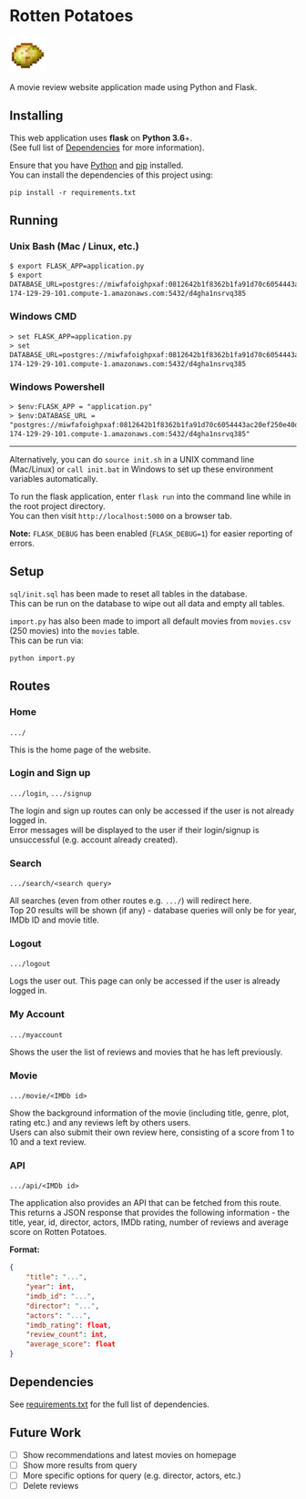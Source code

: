 # Rotten Potatoes

![image](static/assets/icon64.png)

A movie review website application made using Python and Flask.

## Installing

This web application uses **flask** on **Python 3.6**+.  
(See full list of [Dependencies](#Dependencies) for more information).

Ensure that you have [Python](https://www.python.org/downloads/) and [pip](https://pip.pypa.io/en/stable/installing/) installed.  
You can install the dependencies of this project using:

```unix
pip install -r requirements.txt
```

## Running

### Unix Bash (Mac / Linux, etc.)

```unix
$ export FLASK_APP=application.py
$ export DATABASE_URL=postgres://miwfafoighpxaf:0812642b1f8362b1fa91d70c6054443ac20ef250e40d29eff90b1424aa0aca68@ec2-174-129-29-101.compute-1.amazonaws.com:5432/d4gha1nsrvq385
```

### Windows CMD

```unix
> set FLASK_APP=application.py
> set DATABASE_URL=postgres://miwfafoighpxaf:0812642b1f8362b1fa91d70c6054443ac20ef250e40d29eff90b1424aa0aca68@ec2-174-129-29-101.compute-1.amazonaws.com:5432/d4gha1nsrvq385
```

### Windows Powershell

```unix
> $env:FLASK_APP = "application.py"
> $env:DATABASE_URL = "postgres://miwfafoighpxaf:0812642b1f8362b1fa91d70c6054443ac20ef250e40d29eff90b1424aa0aca68@ec2-174-129-29-101.compute-1.amazonaws.com:5432/d4gha1nsrvq385"
```

___
Alternatively, you can do `source init.sh` in a UNIX command line (Mac/Linux) or `call init.bat` in Windows to set up these environment variables automatically.

To run the flask application, enter `flask run` into the command line while in the root project directory.  
You can then visit `http://localhost:5000` on a browser tab.

**Note:**
`FLASK_DEBUG` has been enabled (`FLASK_DEBUG=1`) for easier reporting of errors.

## Setup

`sql/init.sql` has been made to reset all tables in the database.  
This can be run on the database to wipe out all data and empty all tables.

`import.py` has also been made to import all default movies from `movies.csv` (250 movies) into the `movies` table.  
This can be run via:

```unix
python import.py
```

## Routes

### Home
`.../`

This is the home page of the website.

### Login and Sign up
`.../login`, `.../signup`

The login and sign up routes can only be accessed if the user is not already logged in.  
Error messages will be displayed to the user if their login/signup is unsuccessful (e.g. account already created).

### Search
`.../search/<search query>`

All searches (even from other routes e.g. `.../`) will redirect here.  
Top 20 results will be shown (if any) - database queries will only be for year, IMDb ID and movie title.

### Logout
`.../logout`

Logs the user out. This page can only be accessed if the user is already logged in.

### My Account
`.../myaccount`

Shows the user the list of reviews and movies that he has left previously.

### Movie
`.../movie/<IMDb id>`

Show the background information of the movie (including title, genre, plot, rating etc.) and any reviews left by others users.  
Users can also submit their own review here, consisting of a score from 1 to 10 and a text review.

### API
`.../api/<IMDb id>`

The application also provides an API that can be fetched from this route.<br>
This returns a JSON response that provides the following information - the title, year, id, director, actors, IMDb rating, number of reviews and average score on Rotten Potatoes.

**Format:**

```json
{
    "title": "...",
    "year": int,
    "imdb_id": "...",
    "director": "...",
    "actors": "...",
    "imdb_rating": float,
    "review_count": int,
    "average_score": float
}
```

## Dependencies

See [requirements.txt](requirements.txt) for the full list of dependencies.

## Future Work

- [ ] Show recommendations and latest movies on homepage
- [ ] Show more results from query
- [ ] More specific options for query (e.g. director, actors, etc.)
- [ ] Delete reviews
